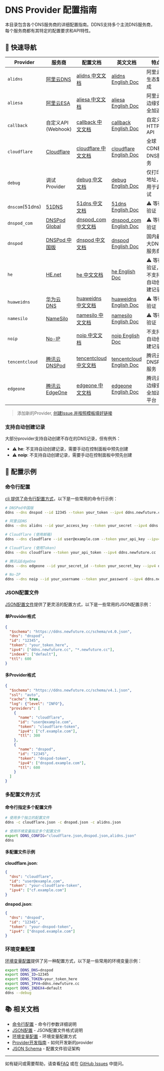 # DNS Provider 配置指南

本目录包含各个DNS服务商的详细配置指南。DDNS支持多个主流DNS服务商，每个服务商都有其特定的配置要求和API特性。

## 🚀 快速导航

| Provider | 服务商 | 配置文档 | 英文文档 | 特点 |
|----------|--------|----------|----------|------|
| `alidns` | [阿里云DNS](https://dns.console.aliyun.com/) | [alidns 中文文档](alidns.md) | [alidns English Doc](alidns.en.md) | 阿里云生态集成 |
| `aliesa` | [阿里云ESA](https://esa.console.aliyun.com/) | [aliesa 中文文档](aliesa.md) | [aliesa English Doc](aliesa.en.md) | 阿里云边缘安全加速 |
| `callback` | 自定义API (Webhook) | [callback 中文文档](callback.md) | [callback English Doc](callback.en.md) | 自定义HTTP API |
| `cloudflare` | [Cloudflare](https://www.cloudflare.com/) | [cloudflare 中文文档](cloudflare.md) | [cloudflare English Doc](cloudflare.en.md) | 全球CDN和DNS服务 |
| `debug` | 调试Provider | [debug 中文文档](debug.md) | [debug English Doc](debug.en.md) | 仅打印IP地址，用于调试|
| `dnscom`(51dns) | [51DNS](https://www.51dns.com/) | [51dns 中文文档](51dns.md) | [51dns English Doc](51dns.en.md) | ⚠️ 等待验证  |
| `dnspod_com` | [DNSPod Global](https://www.dnspod.com/) | [dnspod_com 中文文档](dnspod_com.md) | [dnspod_com English Doc](dnspod_com.en.md) | ⚠️ 等待验证  |
| `dnspod` | [DNSPod 中国版](https://www.dnspod.cn/) | [dnspod 中文文档](dnspod.md) | [dnspod English Doc](dnspod.en.md) | 国内最大DNS服务商|
| `he` | [HE.net](https://dns.he.net/) | [he 中文文档](he.md) | [he English Doc](he.en.md) | ⚠️ 等待验证，不支持自动创建记录 |
| `huaweidns` | [华为云 DNS](https://www.huaweicloud.com/product/dns.html) | [huaweidns 中文文档](huaweidns.md) | [huaweidns English Doc](huaweidns.en.md) | ⚠️ 等待验证 |
| `namesilo` | [NameSilo](https://www.namesilo.com/) | [namesilo 中文文档](namesilo.md) | [namesilo English Doc](namesilo.en.md) | ⚠️ 等待验证 |
| `noip` | [No-IP](https://www.noip.com/) | [noip 中文文档](noip.md) | [noip English Doc](noip.en.md) | 不支持自动创建记录 |
| `tencentcloud` | [腾讯云DNSPod](https://cloud.tencent.com/product/dns) | [tencentcloud 中文文档](tencentcloud.md) | [tencentcloud English Doc](tencentcloud.en.md) | 腾讯云DNSPod服务 |
| `edgeone` | [腾讯云EdgeOne](https://cloud.tencent.com/product/teo) | [edgeone 中文文档](edgeone.md) | [edgeone English Doc](edgeone.en.md) | 腾讯云边缘安全加速平台 |

> 添加新的Provider, [创建Issue,并按照模板填好链接](https://github.com/NewFuture/DDNS/issues/new?template=new-dns-provider.md)

### 支持自动创建记录

大部分provider支持自动创建不存在的DNS记录，但有例外：

- ⚠️ **he**: 不支持自动创建记录，需要手动在控制面板中预先创建
- ⚠️ **noip**: 不支持自动创建记录，需要手动在控制面板中预先创建

## 📝 配置示例

### 命令行配置

[cli 提供了命令行配置方式](../config/cli.md)，以下是一些常用的命令行示例：

```bash
# DNSPod中国版
ddns --dns dnspod --id 12345 --token your_token --ipv4 ddns.newfuture.cc

# 阿里云DNS
ddns --dns alidns --id your_access_key --token your_secret --ipv4 ddns.newfuture.cc

# Cloudflare (使用邮箱)
ddns --dns cloudflare --id user@example.com --token your_api_key --ipv4 ddns.newfuture.cc

# Cloudflare (使用Token)
ddns --dns cloudflare --token your_api_token --ipv4 ddns.newfuture.cc

# 腾讯云EdgeOne
ddns --dns edgeone --id your_secret_id --token your_secret_key --ipv4 ddns.newfuture.cc

# No-IP
ddns --dns noip --id your_username --token your_password --ipv4 ddns.newfuture.cc
```

### JSON配置文件

[JSON配置文件](../config/json.md)提供了更灵活的配置方式，以下是一些常用的JSON配置示例：

#### 单Provider格式

```json
{
  "$schema": "https://ddns.newfuture.cc/schema/v4.0.json",
  "dns": "dnspod",
  "id": "12345",
  "token": "your_token_here",
  "ipv4": ["ddns.newfuture.cc", "*.newfuture.cc"],
  "index4": ["default"],
  "ttl": 600
}
```

#### 多Provider格式

```json
{
  "$schema": "https://ddns.newfuture.cc/schema/v4.1.json",
  "ssl": "auto",
  "cache": true,
  "log": {"level": "INFO"},
  "providers": [
    {
      "name": "cloudflare",
      "id": "user@example.com",
      "token": "cloudflare-token",
      "ipv4": ["cf.example.com"],
      "ttl": 300
    },
    {
      "name": "dnspod", 
      "id": "12345",
      "token": "dnspod-token",
      "ipv4": ["dnspod.example.com"],
      "ttl": 600
    }
  ]
}
```

### 多配置文件方式

#### 命令行指定多个配置文件

```bash
# 使用多个独立的配置文件
ddns -c cloudflare.json -c dnspod.json -c alidns.json

# 使用环境变量指定多个配置文件
export DDNS_CONFIG="cloudflare.json,dnspod.json,alidns.json"
ddns
```

#### 多配置文件示例

**cloudflare.json**:

```json
{
  "dns": "cloudflare",
  "id": "user@example.com",
  "token": "your-cloudflare-token",
  "ipv4": ["cf.example.com"]
}
```

**dnspod.json**:

```json
{
  "dns": "dnspod",
  "id": "12345", 
  "token": "your-dnspod-token",
  "ipv4": ["dnspod.example.com"]
}
```

### 环境变量配置

[环境变量配置](../config/env.md)提供了另一种配置方式，以下是一些常用的环境变量示例：

```bash
export DDNS_DNS=dnspod
export DDNS_ID=12345
export DDNS_TOKEN=your_token_here
export DDNS_IPV4=ddns.newfuture.cc
export DDNS_INDEX4=default
ddns --debug
```

## 📚 相关文档

- [命令行配置](../config/cli.md) - 命令行参数详细说明
- [JSON配置](../config/json.md) - JSON配置文件格式说明  
- [环境变量配置](../config/env.md) - 环境变量配置方式
- [Provider开发指南](../dev/provider.md) - 如何开发新的provider
- [JSON Schema](../../schema/v4.0.json) - 配置文件验证架构

---

如有疑问或需要帮助，请查看[FAQ](../../README.md#FAQ) 或在 [GitHub Issues](https://github.com/NewFuture/DDNS/issues) 中提问。
